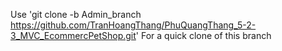 Use 'git clone -b Admin_branch https://github.com/TranHoangThang/PhuQuangThang_5-2-3_MVC_EcommercPetShop.git' For a quick clone of this branch
